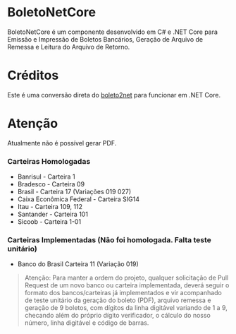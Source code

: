 # BoletoNetCore
BoletoNetCore é um componente desenvolvido em C# e .NET Core para Emissão e Impressão de Boletos Bancários, Geração de Arquivo de Remessa e Leitura do Arquivo de Retorno.

# Créditos 
Este é uma conversão direta do [boleto2net](https://github.com/BoletoNet/boleto2net) para funcionar em .NET Core.

# Atenção
Atualmente não é possível gerar PDF.

### Carteiras Homologadas
* Banrisul - Carteira 1
* Bradesco - Carteira 09
* Brasil - Carteira 17 (Variações 019 027)
* Caixa Econômica Federal - Carteira SIG14
* Itau - Carteira 109, 112
* Santander - Carteira 101
* Sicoob - Carteira 1-01

### Carteiras Implementadas (Não foi homologada. Falta teste unitário)
* Banco do Brasil Carteira 11 (Variação 019)

> Atenção: Para manter a ordem do projeto, qualquer solicitação de Pull Request de um novo banco ou carteira implementada, deverá seguir o formato dos bancos/carteiras já implementados e vir acompanhado de teste unitário da geração do boleto (PDF), arquivo remessa e geração de 9 boletos, com dígitos da linha digitável variando de 1 a 9, checando além do próprio dígito verificador, o cálculo do nosso número, linha digitável e código de barras.
